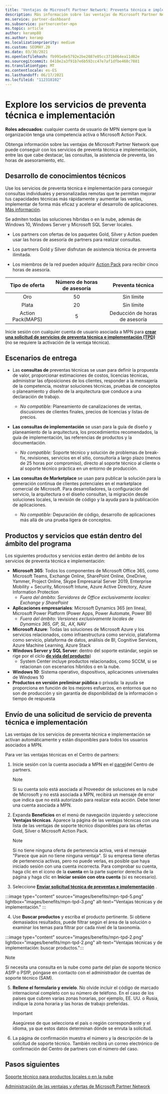 ```yaml
---
title: 'Ventajas de Microsoft Partner Network: Preventa técnica e implementación (TPD)'
description: Más información sobre las ventajas de Microsoft Partner Network (MPN) para servicios de preventa técnica e implementación (TPD)
ms.service: partner-dashboard
ms.subservice: partnercenter-mpn
ms.topic: article
author: keramp88
ms.author: keramp
ms.localizationpriority: medium
ms.custom: SEOMAY.20
ms.date: 03/30/2021
ms.openlocfilehash: fb991e8e5792e2be2087e05cc371b064ea11d02e
ms.sourcegitcommit: 0410e2a3f91b7e6b592cc47e7af1dfbe468c7881
ms.translationtype: MT
ms.contentlocale: es-ES
ms.lasthandoff: 06/17/2021
ms.locfileid: "112318102"
---
```

# <a name="explore-technical-presales-and-deployment-services-tpd"></a>Explore los servicios de preventa técnica e implementación 

**Roles adecuados:** cualquier cuenta de usuario de MPN siempre que la organización tenga una competencia activa o Microsoft Action Pack.

Obtenga información sobre las ventajas de Microsoft Partner Network que puede conseguir con los servicios de preventa técnica e implementación, entre las que cabe destacar, las consultas, la asistencia de preventa, las horas de asesoramiento, etc.

## <a name="develop-your-technical-know-how"></a>Desarrollo de conocimientos técnicos

Use los servicios de preventa técnica e implementación para conseguir consultas individuales y personalizadas remotas que te permitan mejorar tus capacidades técnicas más rápidamente y aumentar las ventas, implementar de forma más eficaz y acelerar el desarrollo de aplicaciones. [Más información](https://aka.ms/TPD).

Se admiten todas las soluciones híbridas o en la nube, además de Windows 10, Windows Server y Microsoft SQL Server locales. 

- Los partners con ofertas de los paquetes Gold, Silver y Action pueden usar las horas de asesoría de partners para realizar consultas. 

- Los partners Gold y Silver disfrutan de asistencia técnica de preventa ilimitada. 

- Los miembros de la red pueden adquirir [Action Pack](https://partner.microsoft.com/membership/action-pack) para recibir cinco horas de asesoría.  

|     Tipo de oferta    | Número de horas de asesoría |   Preventa técnica   |
|:-----------------:|:------------------------:|:----------------------:|
|        Oro       |            50            |        Sin límite       |
|       Plata      |            20            |        Sin límite       |
| Action Pack(MAPS) |             5            | Deducción de horas de asesoría |

Inicie sesión con cualquier cuenta de usuario asociada a MPN para **[crear una solicitud de servicios de preventa técnica e implementación (TPD)](https://partner.microsoft.com/dashboard/mpn/membership/benefits/technical/createadvisoryhours-servicerequest)** (no se requiere la activación de la ventaja técnica).

## <a name="delivery-scenarios"></a>Escenarios de entrega

- Las **consultas de** preventas técnicas se usan para definir la propuesta de valor, proporcionar estimaciones de costos, licencias técnicas, administrar las ofposiciones de los clientes, responder a la mensajería de la competencia, mostrar soluciones técnicas, pruebas de conceptos o planeamiento y diseño de la arquitectura que conduce a una declaración de trabajo.

  - *No compatible:* Planeamiento de canalizaciones de ventas, discusiones de clientes finales, precios de licencias y listas de precios.


- **Las consultas de implementación** se usan para la guía de diseño y planeamiento de la arquitectura, los procedimientos recomendados, la guía de implementación, las referencias de productos y la documentación.

  - *No compatible:* Soporte técnico y solución de problemas de break-fix, revisiones, servicios en el sitio, consultoría a largo plazo (menos de 25 horas por compromiso), directo al soporte técnico al cliente o al soporte técnico práctica en un entorno de producción. 


- **Las consultas de Marketplace** se usan para publicar la solución para la generación continua de clientes potenciales en el marketplace comercial de Microsoft. Para desarrolladores, la configuración del servicio, la arquitectura o el diseño consultan, la migración desde soluciones locales, la revisión de código y la ayuda para la publicación de aplicaciones.

  - *No compatible:* Depuración de código, desarrollo de aplicaciones más allá de una prueba ligera de conceptos.

## <a name="in-scope-products-and-services"></a>Productos y servicios que están dentro del ámbito del programa

Los siguientes productos y servicios están dentro del ámbito de los servicios de preventa técnica e implementación:
- **Microsoft 365**: Todos los componentes de Microsoft Office 365, como Microsoft Teams, Exchange Online, SharePoint Online, OneDrive, Yammer, Project Online, Skype Empresarial Server 2019, Enterprise Mobility + Security, Microsoft Intune, Azure Active Directory, Azure Information Protection
  - *Fuera del ámbito: Servidores de Office exclusivamente locales: Exchange y SharePoint*
- **Aplicaciones empresariales**: Microsoft Dynamics 365 (en línea), Microsoft Power Platform (Power Apps, Power Automate, Power BI)
  - *Fuera del ámbito: Versiones exclusivamente locales de Dynamics 365, GP, SL, AX, NAV*
- **Microsoft Azure**: Todas las soluciones de Microsoft Azure y los servicios relacionados, como infraestructura como servicio, plataforma como servicio, plataforma de datos, análisis de BI, Cognitive Services, Azure Machine Learning, Azure Stack
- **Windows Server y SQL Server**: dentro del soporte estándar, según se rige por el ciclo **[de vida del producto](/lifecycle/policies/fixed)**)
  - System Center incluye productos relacionados, como SCCM, si se relacionan con escenarios híbridos o en la nube.
- **Windows 10**: Sistema operativo, dispositivos, aplicaciones universales de Windows 10
- **Productos en versión preliminar pública** o privada: la ayuda se proporciona en función de los mejores esfuerzos, en entornos que no son de producción y sin garantía de disponibilidad de la información o tiempo de respuesta

## <a name="submit-a-technical-presales-and-deployment-services-request"></a>Envío de una solicitud de servicio de preventa técnica e implementación 

Las ventajas de los servicios de preventa técnica e implementación se activan automáticamente y están disponibles para todos los usuarios asociados a MPN. 

Para ver las ventajas técnicas en el Centro de partners:

1. Inicie sesión con la cuenta asociada a MPN en el [panel](https://partner.microsoft.com/dashboard)del Centro de partners. 

   > [!NOTE]
   > Si su cuenta solo está asociada al Proveedor de soluciones en la nube de Microsoft y no está asociada a MPN, recibirá un mensaje de error que indica que no está autorizado para realizar esta acción. Debe tener una cuenta asociada a MPN.

2. Expanda **Beneficios** en el menú de navegación izquierdo y seleccione **Ventajas técnicas**. Aparece la página de las ventajas técnicas con una lista de las ventajas de soporte técnico disponibles para las ofertas Gold, Silver o Microsoft Action Pack. 

   > [!NOTE]
   > Si no tiene ninguna oferta de pertenencia activa, verá el mensaje "Parece que aún no tiene ninguna ventaja". Si su empresa tiene ofertas de pertenencia activas, pero no puede verlas, es posible que haya iniciado sesión con una cuenta incorrecta. Para comprobar su cuenta, haga clic en el icono de la **cuenta** en la parte superior derecha de la página y haga clic en **Iniciar sesión con otra cuenta** (si es necesario).

3. Seleccione **[Enviar solicitud técnica de preventas e implementación](https://partner.microsoft.com/dashboard/mpn/membership/benefits/technical/createadvisoryhours-servicerequest)** .

:::image type="content" source="images/benefits/mpn-tpd-5.png" lightbox="images/benefits/mpn-tpd-3.png" alt-text="Ventajas técnicas y de implementación." :::

4. Use **Buscar productos** y escriba el producto pertinente. Si obtiene demasiados resultados, puede filtrar según el área de la solución o examinar los temas para filtrar por cada nivel de la taxonomía.

:::image type="content" source="images/benefits/mpn-tpd-2.png" lightbox="images/benefits/mpn-tpd-2.png" alt-text="Ventajas técnicas y de implementación: buscar productos.":::

   > [!NOTE]
   > Si necesita una consulta en la nube como parte del plan de soporte técnico ASfP o PSfP, póngase en contacto con el administrador de cuentas de soporte técnico (SAM).

5. **Rellene el formulario y envíelo**. No olvide incluir el código de marcado internacional completo con su número de teléfono. En el caso de los países que cubren varias zonas horarias, por ejemplo, EE. UU. o Rusia, indique la zona horaria y las horas de trabajo preferidas.

   > [!IMPORTANT]
   > Asegúrese de que selecciona el país o región correspondiente y el idioma, ya que estos datos determinan dónde se enruta la solicitud.

6. La página de confirmación muestra el número y la descripción de la solicitud de soporte técnico. También recibirá un correo electrónico de confirmación del Centro de partners con el número del caso.

## <a name="next-steps"></a>Pasos siguientes
[Soporte técnico para productos locales o en la nube](/mpn-benefits-technical-support.md)

[Administración de las ventajas y ofertas de Microsoft Partner Network](manage-your-partner-network-benefits.md)
